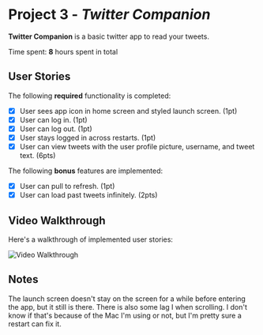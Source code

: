 # Project 3 - *Twitter Companion*

**Twitter Companion** is a basic twitter app to read your tweets.

Time spent: **8** hours spent in total

## User Stories

The following **required** functionality is completed:

- [X] User sees app icon in home screen and styled launch screen. (1pt)
- [X] User can log in. (1pt)
- [X] User can log out. (1pt)
- [X] User stays logged in across restarts. (1pt)
- [X] User can view tweets with the user profile picture, username, and tweet text. (6pts)

The following **bonus** features are implemented:

- [X] User can pull to refresh. (1pt)
- [X] User can load past tweets infinitely. (2pts)

## Video Walkthrough

Here's a walkthrough of implemented user stories:

<img src='https://recordit.co/Nfx9NV3TSy.gif' title='Video Walkthrough' width='' alt='Video Walkthrough' />

## Notes
The launch screen doesn't stay on the screen for a while before entering the app, but it still is there. 
There is also some lag I when scrolling. I don't know if that's
because of the Mac I'm using or not, but I'm pretty sure a restart can fix it.
